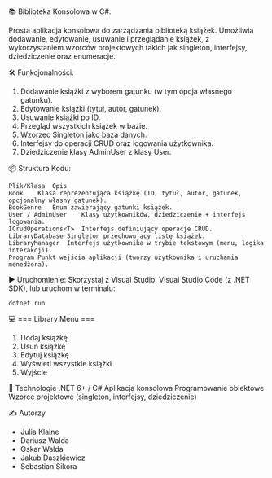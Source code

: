 📚 Biblioteka Konsolowa w C#:

Prosta aplikacja konsolowa do zarządzania biblioteką książek. Umożliwia dodawanie, edytowanie, usuwanie i przeglądanie książek, z wykorzystaniem wzorców projektowych takich jak singleton, interfejsy, dziedziczenie oraz enumeracje.

🛠️ Funkcjonalności:

1. Dodawanie książki z wyborem gatunku (w tym opcja własnego gatunku).
2. Edytowanie książki (tytuł, autor, gatunek).
3. Usuwanie książki po ID.
4. Przegląd wszystkich książek w bazie.
5. Wzorzec Singleton jako baza danych.
6. Interfejsy do operacji CRUD oraz logowania użytkownika.
7. Dziedziczenie klasy AdminUser z klasy User.

📦 Struktura Kodu:

    Plik/Klasa	Opis
    Book	Klasa reprezentująca książkę (ID, tytuł, autor, gatunek, opcjonalny własny gatunek).
    BookGenre	Enum zawierający gatunki książek.
    User / AdminUser	Klasy użytkowników, dziedziczenie + interfejs logowania.
    ICrudOperations<T>	Interfejs definiujący operacje CRUD.
    LibraryDatabase	Singleton przechowujący listę książek.
    LibraryManager	Interfejs użytkownika w trybie tekstowym (menu, logika interakcji).
    Program	Punkt wejścia aplikacji (tworzy użytkownika i uruchamia menedżera).

▶️ Uruchomienie:
Skorzystaj z Visual Studio, Visual Studio Code (z .NET SDK), lub uruchom w terminalu:

    dotnet run

💻 === Library Menu ===
1. Dodaj książkę
2. Usuń książkę
3. Edytuj książkę
4. Wyświetl wszystkie książki
5. Wyjście

🔧 Technologie
.NET 6+ / C#
Aplikacja konsolowa
Programowanie obiektowe
Wzorce projektowe (singleton, interfejsy, dziedziczenie)

✍️ Autorzy

- Julia Klaine
- Dariusz Walda
- Oskar Walda
- Jakub Daszkiewicz
- Sebastian Sikora